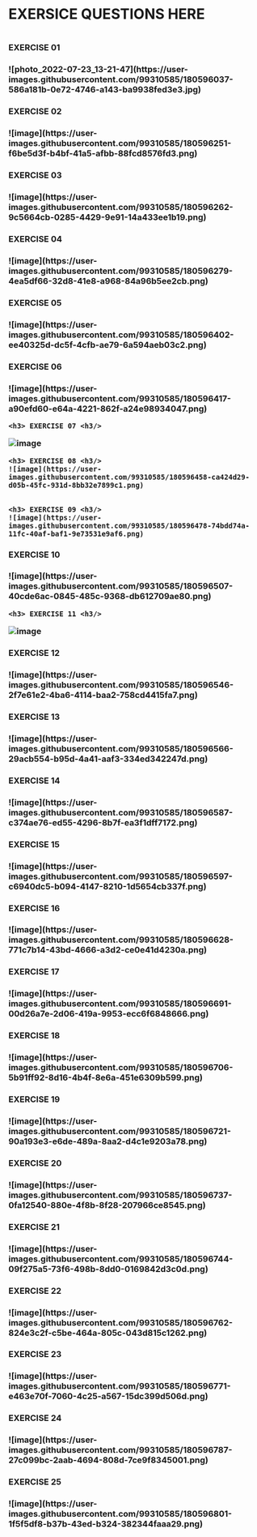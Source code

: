 <h1> EXERSICE QUESTIONS HERE <h1/>

  <h3> EXERCISE 01 <h3/>
  ![photo_2022-07-23_13-21-47](https://user-images.githubusercontent.com/99310585/180596037-586a181b-0e72-4746-a143-ba9938fed3e3.jpg)
    
 <h3> EXERCISE 02 <h3/>
  ![image](https://user-images.githubusercontent.com/99310585/180596251-f6be5d3f-b4bf-41a5-afbb-88fcd8576fd3.png)
   
     
 <h3> EXERCISE 03 <h3/>
  ![image](https://user-images.githubusercontent.com/99310585/180596262-9c5664cb-0285-4429-9e91-14a433ee1b19.png)
   
     
 <h3> EXERCISE 04 <h3/>
   ![image](https://user-images.githubusercontent.com/99310585/180596279-4ea5df66-32d8-41e8-a968-84a96b5ee2cb.png)
   
   <h3> EXERCISE 05 <h3/>
   ![image](https://user-images.githubusercontent.com/99310585/180596402-ee40325d-dc5f-4cfb-ae79-6a594aeb03c2.png)  
      
  <h3> EXERCISE 06 <h3/>   
   ![image](https://user-images.githubusercontent.com/99310585/180596417-a90efd60-e64a-4221-862f-a24e98934047.png)      
         
    <h3> EXERCISE 07 <h3/>
   ![image](https://user-images.githubusercontent.com/99310585/180596439-b2feb53c-5480-433e-8131-cf0b4688ae13.png)         
            
    <h3> EXERCISE 08 <h3/>
    ![image](https://user-images.githubusercontent.com/99310585/180596458-ca424d29-d05b-45fc-931d-8bb32e7899c1.png)
               
               
    <h3> EXERCISE 09 <h3/>
    ![image](https://user-images.githubusercontent.com/99310585/180596478-74bdd74a-11fc-40af-baf1-9e73531e9af6.png)              
                  
   <h3> EXERCISE 10 <h3/>
   ![image](https://user-images.githubusercontent.com/99310585/180596507-40cde6ac-0845-485c-9368-db612709ae80.png)                  
                     
                     
    <h3> EXERCISE 11 <h3/>
   ![image](https://user-images.githubusercontent.com/99310585/180596524-be222d51-036a-43a1-971a-5d6e773bacb4.png)                    
                       
   <h3> EXERCISE 12 <h3/>
   ![image](https://user-images.githubusercontent.com/99310585/180596546-2f7e61e2-4ba6-4114-baa2-758cd4415fa7.png)                       
                          
  <h3> EXERCISE 13 <h3/>
  ![image](https://user-images.githubusercontent.com/99310585/180596566-29acb554-b95d-4a41-aaf3-334ed342247d.png)
                           
                             
  <h3> EXERCISE 14 <h3/>
 ![image](https://user-images.githubusercontent.com/99310585/180596587-c374ae76-ed55-4296-8b7f-ea3f1dff7172.png)                               
                                
  <h3> EXERCISE 15 <h3/>
 ![image](https://user-images.githubusercontent.com/99310585/180596597-c6940dc5-b094-4147-8210-1d5654cb337f.png)                                  
                                   
  <h3> EXERCISE 16 <h3/>
  ![image](https://user-images.githubusercontent.com/99310585/180596628-771c7b14-43bd-4666-a3d2-ce0e41d4230a.png)
                                    
                                      
 <h3> EXERCISE 17 <h3/>
 ![image](https://user-images.githubusercontent.com/99310585/180596691-00d26a7e-2d06-419a-9953-ecc6f6848666.png)
                                                                              
 <h3> EXERCISE 18 <h3/>
 ![image](https://user-images.githubusercontent.com/99310585/180596706-5b91ff92-8d16-4b4f-8e6a-451e6309b599.png)                                           
                                            
 <h3> EXERCISE 19 <h3/>
 ![image](https://user-images.githubusercontent.com/99310585/180596721-90a193e3-e6de-489a-8aa2-d4c1e9203a78.png)                                              
                                               
 <h3> EXERCISE 20 <h3/>
 ![image](https://user-images.githubusercontent.com/99310585/180596737-0fa12540-880e-4f8b-8f28-207966ce8545.png)                                                 
                                                  
 <h3> EXERCISE 21 <h3/>
 ![image](https://user-images.githubusercontent.com/99310585/180596744-09f275a5-73f6-498b-8dd0-0169842d3c0d.png)
                                                    
                                                     
 <h3> EXERCISE 22 <h3/>
 ![image](https://user-images.githubusercontent.com/99310585/180596762-824e3c2f-c5be-464a-805c-043d815c1262.png)
                                                       
                                                        
 <h3> EXERCISE 23 <h3/>
 ![image](https://user-images.githubusercontent.com/99310585/180596771-e463e70f-7060-4c25-a567-15dc399d506d.png)
                                                          
                                                           
 <h3> EXERCISE 24 <h3/>
 ![image](https://user-images.githubusercontent.com/99310585/180596787-27c099bc-2aab-4694-808d-7ce9f8345001.png)
                                                             
                                                              
 <h3> EXERCISE 25 <h3/>
 ![image](https://user-images.githubusercontent.com/99310585/180596801-1f5f5df8-b37b-43ed-b324-382344faaa29.png)
                                                                

                                                                    
                                                                    
                                                                    

   
